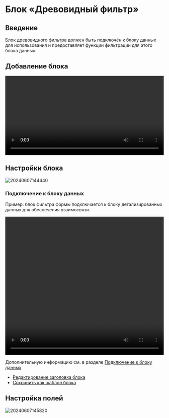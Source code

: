 # Блок «Древовидный фильтр»

<PluginInfo commercial="true" name="block-tree"></PluginInfo>

## Введение

Блок древовидного фильтра должен быть подключён к блоку данных для использования и предоставляет функции фильтрации для этого блока данных.

## Добавление блока

<video width="100%" controls>
  <source src="https://static-docs.nocobase.com/20240607144133_rec_.mp4" type="video/mp4">
</video>

## Настройки блока

![20240607144440](https://static-docs.nocobase.com/20240607144440.png)

### Подключение к блоку данных

Пример: блок фильтра формы подключается к блоку детализированных данных для обеспечения взаимосвязи.

<video width="100%" height="440" controls>
  <source src="https://static-docs.nocobase.com/20240607145351_rec_.mp4" type="video/mp4">
</video>

Дополнительную информацию см. в разделе [Подключение к блоку данных](/handbook/ui/blocks/block-settings/connect-block)

- [Редактирование заголовка блока](/handbook/ui/blocks/block-settings/block-title)
- [Сохранить как шаблон блока](/handbook/block-template)

## Настройка полей

![20240607145820](https://static-docs.nocobase.com/20240607145820.png)
